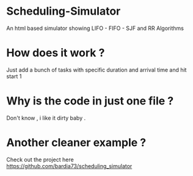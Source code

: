 # Scheduling-Simulator
An html based simulator showing LIFO - FIFO - SJF and RR Algorithms 

# How does it work ? 
Just add a bunch of tasks with specific duration and arrival time and hit start 1 

# Why is the code in just one file ? 
Don't know , i like it dirty baby . 

# Another cleaner example ? 
Check out the project here https://github.com/bardia73/scheduling_simulator
